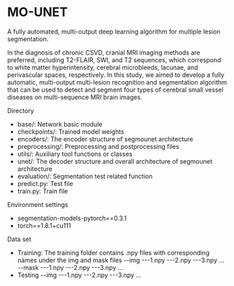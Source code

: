 # MO-UNET
A fully automated, multi-output deep learning algorithm for multiple lesion segmentation.

In the diagnosis of chronic CSVD, cranial MRI imaging methods are preferred, including T2-FLAIR, SWI, and T2 sequences, which correspond to white matter hyperintensity, cerebral microbleeds, lacunae, and perivascular spaces, respectively. In this study, we aimed to develop a fully automatic, multi-output multi-lesion recognition and segmentation algorithm that can be used to detect and segment four types of cerebral small vessel diseases on multi-sequence MRI brain images.

Directory
- base/: Network basic module
- checkpoints/: Trained model weights
- encoders/: The encoder structure of segmounet architecture
- preprocessing/: Preprocessing and postprocessing files
- utils/: Auxiliary tool functions or classes
- unet/: The decoder structure and overall architecture of segmounet architecture
- evaluation/: Segmentation test related function
- predict.py: Test file
- train.py: Train file

Environment settings
- segmentation-models-pytorch==0.3.1
- torch==1.8.1+cu111

Data set

- Training: The training folder contains .npy files with corresponding names under the img and mask files
    --img 
      ---1.npy
      ---2.npy
      ---3.npy ... 
    --mask
      ---1.npy
      ---2.npy
      ---3.npy ...
- Testing
    --img
      ---1.npy
      ---2.npy
      ---3.npy ...




